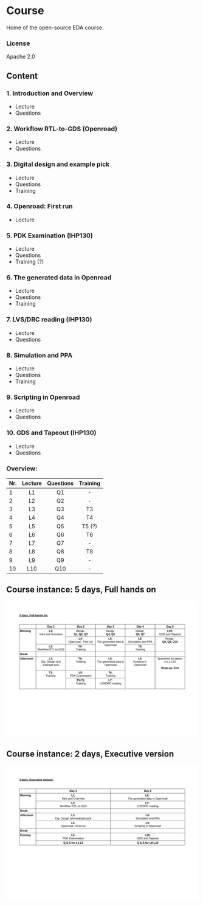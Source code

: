 # Course
Home of the open-source EDA course.
### License
Apache 2.0
## Content
### 1. Introduction and Overview
* Lecture
* Questions
### 2. Workflow RTL-to-GDS (Openroad)
* Lecture
* Questions
### 3. Digital design and example pick
* Lecture
* Questions
* Training
### 4. Openroad: First run
* Lecture
### 5. PDK Examination (IHP130)
* Lecture
* Questions
* Training (?)
### 6. The generated data in Openroad
* Lecture
* Questions
* Training
### 7. LVS/DRC reading (IHP130)
* Lecture
* Questions
### 8. Simulation and PPA
* Lecture
* Questions
* Training
### 9. Scripting in Openroad
* Lecture
* Questions
### 10. GDS and Tapeout (IHP130)
* Lecture
* Questions
### Overview:
| Nr. | Lecture | Questions | Training |
|---|:---:|:---:|:---:|
| 1 | L1 | Q1 | - |
| 2 | L2 | Q2 | - |
| 3 | L3 | Q3 | T3 |
| 4 | L4 | Q4 | T4 |
| 5 | L5 | Q5 | T5 (?) |
| 6 | L6 | Q6 | T6 |
| 7 | L7 | Q7 | - |
| 8 | L8 | Q8 | T8 |
| 9 | L9 | Q9 | - |
| 10 | L10 | Q10 | - |

## Course instance: 5 days, Full hands on
![5days](instances/5_days_full_hands_on.png)
## Course instance: 2 days, Executive version
![5days](instances/2_days_executive_version.png)